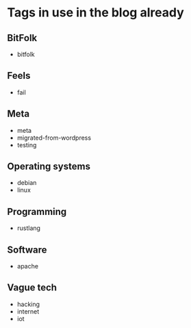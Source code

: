# Tags in use in the blog already

## BitFolk

- bitfolk

## Feels

- fail

## Meta

- meta
- migrated-from-wordpress
- testing

## Operating systems

- debian
- linux

## Programming

- rustlang

## Software

- apache

## Vague tech

- hacking
- internet
- iot
